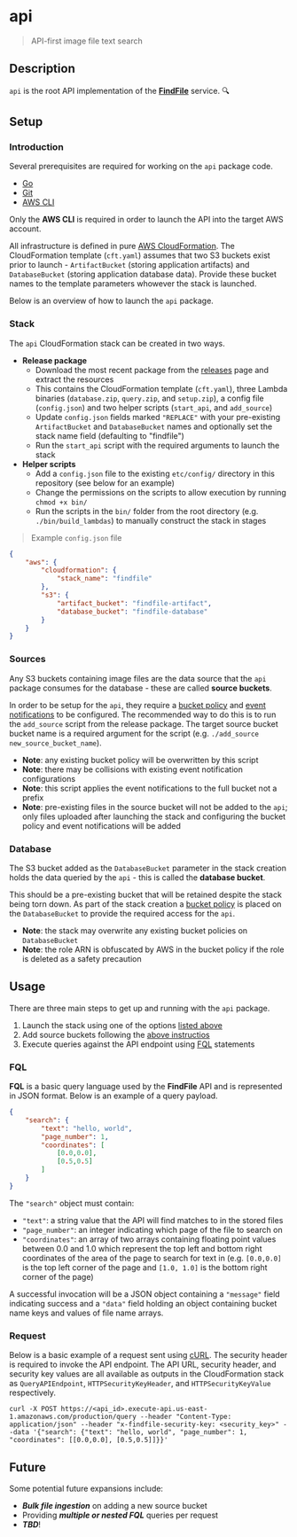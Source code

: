 # api

> API-first image file text search

## Description

`api` is the root API implementation of the **[FindFile](https://findfiledev.github.io)** service. 🔍  

## Setup

### Introduction

Several prerequisites are required for working on the `api` package code.  

- [Go](https://golang.org/dl/)
- [Git](https://git-scm.com/downloads)
- [AWS CLI](https://aws.amazon.com/cli/)

Only the **AWS CLI** is required in order to launch the API into the target AWS account.  

All infrastructure is defined in pure [AWS CloudFormation](https://aws.amazon.com/cloudformation/). The CloudFormation template (`cft.yaml`) assumes that two S3 buckets exist prior to launch - `ArtifactBucket` (storing application artifacts) and `DatabaseBucket` (storing application database data). Provide these bucket names to the template parameters whowever the stack is launched.  

Below is an overview of how to launch the `api` package.  

### Stack

The `api` CloudFormation stack can be created in two ways.  

- **Release package**
	- Download the most recent package from the [releases](https://github.com/findfiledev/api/releases) page and extract the resources
	- This contains the CloudFormation template (`cft.yaml`), three Lambda binaries (`database.zip`, `query.zip`, and `setup.zip`), a config file (`config.json`) and two helper scripts (`start_api`, and `add_source`)
	- Update `config.json` fields marked `"REPLACE"` with your pre-existing `ArtifactBucket` and `DatabaseBucket` names and optionally set the stack name field (defaulting to "findfile")
	- Run the `start_api` script with the required arguments to launch the stack
- **Helper scripts**
	- Add a `config.json` file to the existing `etc/config/` directory in this repository (see below for an example)
	- Change the permissions on the scripts to allow execution by running `chmod +x bin/`
	- Run the scripts in the `bin/` folder from the root directory (e.g. `./bin/build_lambdas`) to manually construct the stack in stages

> Example `config.json` file

```json
{
	"aws": {
		"cloudformation": {
			"stack_name": "findfile"
		},
		"s3": {
			"artifact_bucket": "findfile-artifact",
			"database_bucket": "findfile-database"
		}
	}
}
```

### Sources

Any S3 buckets containing image files are the data source that the `api` package consumes for the database - these are called **source buckets**.  

In order to be setup for the `api`, they require a [bucket policy](https://docs.aws.amazon.com/AmazonS3/latest/userguide/bucket-policies.html) and [event notifications](https://docs.aws.amazon.com/AmazonS3/latest/userguide/NotificationHowTo.html) to be configured. The recommended way to do this is to run the `add_source` script from the release package. The target source bucket bucket name is a required argument for the script (e.g. `./add_source new_source_bucket_name`).  

- **Note**: any existing bucket policy will be overwritten by this script  
- **Note**: there may be collisions with existing event notification configurations  
- **Note**: this script applies the event notifications to the full bucket not a prefix  
- **Note**: pre-existing files in the source bucket will not be added to the `api`; only files uploaded after launching the stack and configuring the bucket policy and event notifications will be added  

### Database

The S3 bucket added as the `DatabaseBucket` parameter in the stack creation holds the data queried by the `api` - this is called the **database bucket**.  

This should be a pre-existing bucket that will be retained despite the stack being torn down. As part of the stack creation a [bucket policy](https://docs.aws.amazon.com/AmazonS3/latest/userguide/bucket-policies.html) is placed on the `DatabaseBucket` to provide the required access for the `api`.  

- **Note**: the stack may overwrite any existing bucket policies on `DatabaseBucket`  
- **Note**: the role ARN is obfuscated by AWS in the bucket policy if the role is deleted as a safety precaution  

## Usage

There are three main steps to get up and running with the `api` package.  

1. Launch the stack using one of the options [listed above](###stack)  
2. Add source buckets following the [above instructios](###sources)  
3. Execute queries against the API endpoint using [FQL](###fql) statements  

### FQL

**FQL** is a basic query language used by the **FindFile** API and is represented in JSON format. Below is an example of a query payload.  

```json
{
	"search": {
		"text": "hello, world",
		"page_number": 1,
		"coordinates": [
			[0.0,0.0],
			[0.5,0.5]
		]
	}
}
```

The `"search"` object must contain:  

- `"text"`: a string value that the API will find matches to in the stored files  
- `"page_number"`: an integer indicating which page of the file to search on  
- `"coordinates"`: an array of two arrays containing floating point values between 0.0 and 1.0 which represent the top left and bottom right coordinates of the area of the page to search for text in (e.g. `[0.0,0.0]` is the top left corner of the page and `[1.0, 1.0]` is the bottom right corner of the page)  

A successful invocation will be a JSON object containing a `"message"` field indicating success and a `"data"` field holding an object containing bucket name keys and values of file name arrays.  

### Request

Below is a basic example of a request sent using [cURL](https://curl.se/). The security header is required to invoke the API endpoint. The API URL, security header, and security key values are all available as outputs in the CloudFormation stack as `QueryAPIEndpoint`, `HTTPSecurityKeyHeader`, and `HTTPSecurityKeyValue` respectively.  

```
curl -X POST https://<api_id>.execute-api.us-east-1.amazonaws.com/production/query --header "Content-Type: application/json" --header "x-findfile-security-key: <security_key>" --data '{"search": {"text": "hello, world", "page_number": 1, "coordinates": [[0.0,0.0], [0.5,0.5]]}}'
```

## Future

Some potential future expansions include:  

- **_Bulk file ingestion_** on adding a new source bucket  
- Providing **_multiple or nested FQL_** queries per request  
- **_TBD_**!  
